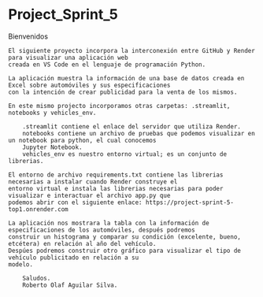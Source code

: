 # Project_Sprint_5

Bienvenidos
    
    El siguiente proyecto incorpora la interconexión entre GitHub y Render para visualizar una aplicación web
    creada en VS Code en el lenguaje de programación Python. 

    La aplicación muestra la información de una base de datos creada en Excel sobre automóviles y sus especificaciones
    con la intención de crear publicidad para la venta de los mismos.

    En este mismo projecto incorporamos otras carpetas: .streamlit, notebooks y vehicles_env.

        .streamlit contiene el enlace del servidor que utiliza Render.
        notebooks contiene un archivo de pruebas que podemos visualizar en un notebook para python, el cual conocemos 
        Jupyter Notebook.
        vehicles_env es nuestro entorno virtual; es un conjunto de librerias.

    El entorno de archivo requirements.txt contiene las librerias necesarias a instalar cuando Render construye el 
    entorno virtual e instala las librerias necesarias para poder visualizar e interactuar el archivo app.py que 
    podemos abrir con el siguiente enlace: https://project-sprint-5-top1.onrender.com 

    La aplicación nos mostrara la tabla con la información de especificaciones de los automóviles, después podremos
    construir un histograma y comparar su condición (excelente, bueno, etcétera) en relación al año del vehículo. 
    Despúes podremos construir otro gráfico para visualizar el tipo de vehículo publicitado en relación a su 
    modelo.

        Saludos.
        Roberto Olaf Aguilar Silva.